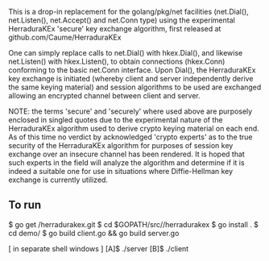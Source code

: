 This is a drop-in replacement for the golang/pkg/net facilities
(net.Dial(), net.Listen(), net.Accept() and net.Conn type) using the
experimental HerraduraKEx 'secure' key exchange algorithm, first released at
github.com/Caume/HerraduraKEx

One can simply replace calls to net.Dial() with hkex.Dial(), and likewise
net.Listen() with hkex.Listen(), to obtain connections (hkex.Conn) conforming
to the basic net.Conn interface. Upon Dial(), the HerraduraKEx key exchange
is initiated (whereby client and server independently derive the same
keying material) and session algorithms to be used are exchanged allowing an
encrypted channel between client and server.

NOTE: the terms 'secure' and 'securely' where used above are purposely
enclosed in singled quotes due to the experimental nature of the HerraduraKEx
algorithm used to derive crypto keying material on each end.
As of this time no verdict by acknowledged 'crypto experts' as to the true
security of the HerraduraKEx algorithm for purposes of session key exchange
over an insecure channel has been rendered.
It is hoped that such experts in the field will analyze the algorithm and
determine if it is indeed a suitable one for use in situations where
Diffie-Hellman key exchange is currently utilized.

To run
--
$ go get <tbd>/herradurakex.git
$ cd $GOPATH/src/<tbd>/herradurakex
$ go install .
$ cd demo/
$ go build client.go && go build server.go

[ in separate shell windows ]
[A]$ ./server
[B]$ ./client
